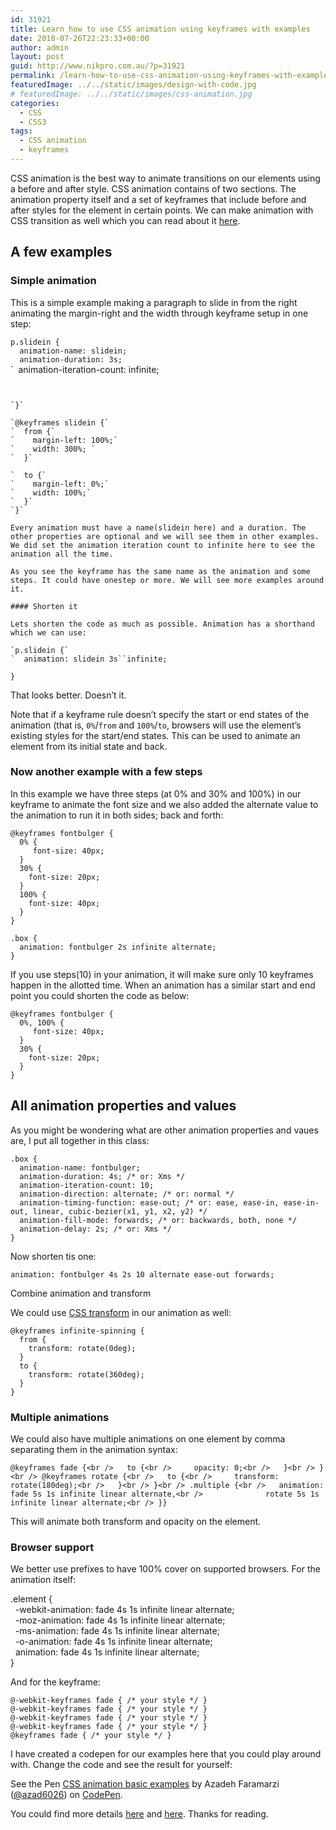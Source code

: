 ```yaml
---
id: 31921
title: Learn how to use CSS animation using keyframes with examples
date: 2018-07-26T22:23:33+00:00
author: admin
layout: post
guid: http://www.nikpro.com.au/?p=31921
permalink: /learn-how-to-use-css-animation-using-keyframes-with-examples/
featuredImage: ../../static/images/design-with-code.jpg
# featuredImage: ../../static/images/css-animation.jpg
categories:
  - CSS
  - CSS3
tags:
  - CSS animation
  - keyframes
---
```

CSS animation is the best way to animate transitions on our elements using a before and after style. CSS animation contains of two sections. The animation property itself and a set of keyframes that include before and after styles for the element in certain points. We can make animation with CSS transition as well which you can read about it [here](http://www.nikpro.com.au/css-transitions-and-animations-explained-with-examples/).

## A few examples 

### Simple animation

This is a simple example making a paragraph to slide in from the right animating the margin-right and the width through keyframe setup in one step:

`p.slidein {`  
`  animation-name: slidein;`  
`  animation-duration: 3s;`  
`  animation-iteration-count: infinite;
```


`}`

`@keyframes slidein {`  
`  from {`  
`    margin-left: 100%;`  
`    width: 300%; `  
`  }`

`  to {`  
`    margin-left: 0%;`  
`    width: 100%;`  
`  }`  
`}`

Every animation must have a name(slidein here) and a duration. The other properties are optional and we will see them in other examples. We did set the animation iteration count to infinite here to see the animation all the time.

As you see the keyframe has the same name as the animation and some steps. It could have onestep or more. We will see more examples around it.

#### Shorten it

Lets shorten the code as much as possible. Animation has a shorthand which we can use:

`p.slidein {`  
`  animation: slidein 3s``infinite;
```


`}`

That looks better. Doesn&#8217;t it.

Note that if a keyframe rule doesn&#8217;t specify the start or end states of the animation (that is, `0%`/`from` and `100%`/`to`, browsers will use the element&#8217;s existing styles for the start/end states. This can be used to animate an element from its initial state and back.

### Now another example with a few steps

In this example we have three steps (at 0% and 30% and 100%) in our keyframe to animate the font size and we also added the alternate value to the animation to run it in both sides; back and forth:

`@keyframes fontbulger {`  
`  0% {`  
`     font-size: 40px;`  
`  }`  
`  30% {`  
`    font-size: 20px;`  
`  }`  
`  100% {`  
`    font-size: 40px;`  
`  }`  
`}`

`.box {`  
`  animation: fontbulger 2s infinite alternate;`  
`}`

If you use steps(10) in your animation, it will make sure only 10 keyframes happen in the allotted time. When an animation has a similar start and end point you could shorten the code as below:

`@keyframes fontbulger {`  
`  0%, 100% {`  
`     font-size: 40px;`  
`  }`  
`  30% {`  
`    font-size: 20px;`  
`  }`  
`}`

## All animation properties and values

As you might be wondering what are other animation properties and vaues are, I put all together in this class:

`.box {`  
`  animation-name: fontbulger;`  
`  animation-duration: 4s; /* or: Xms */`  
`  animation-iteration-count: 10;`  
`  animation-direction: alternate; /* or: normal */`  
`  animation-timing-function: ease-out; /* or: ease, ease-in, ease-in-out, linear, cubic-bezier(x1, y1, x2, y2) */`  
`  animation-fill-mode: forwards; /* or: backwards, both, none */`  
`  animation-delay: 2s; /* or: Xms */`  
`}`

Now shorten tis one:

`animation: fontbulger 4s 2s 10 alternate ease-out forwards;`

Combine animation and transform

We could use [CSS transform](http://www.nikpro.com.au/manipulate-elements-visually-with-css-transform-explained-with-examples/) in our animation as well:

`@keyframes infinite-spinning {`  
`  from {`  
`    transform: rotate(0deg);`  
`  }`  
`  to {`  
`    transform: rotate(360deg);`  
`  }`  
`}`

### Multiple animations

We could also have multiple animations on one element by comma separating them in the animation syntax:

`@keyframes fade {<br />
  to {<br />
    opacity: 0;<br />
  }<br />
}<br />
@keyframes rotate {<br />
  to {<br />
    transform: rotate(180deg);<br />
  }<br />
}<br />
.multiple {<br />
  animation: fade 5s 1s infinite linear alternate,<br />
             rotate 5s 1s infinite linear alternate;<br />
}}`

This will animate both transform and opacity on the element.

### Browser support 

We better use prefixes to have 100% cover on supported browsers. For the animation itself:

<p id="0d67" class="graf graf--pre graf-after--p">
  .element {<br />   -webkit-animation: fade 4s 1s infinite linear alternate;<br />   -moz-animation: fade 4s 1s infinite linear alternate;<br />   -ms-animation: fade 4s 1s infinite linear alternate;<br />   -o-animation: fade 4s 1s infinite linear alternate;<br />   animation: fade 4s 1s infinite linear alternate;<br /> }
</p>

And for the keyframe:

`@-webkit-keyframes fade { /* your style */ }`  
`@-webkit-keyframes fade { /* your style */ }`  
`@-webkit-keyframes fade { /* your style */ }`  
`@-webkit-keyframes fade { /* your style */ }`  
`@keyframes fade { /* your style */ }`

I have created a codepen for our examples here that you could play around with. Change the code and see the result for yourself:

<p class="codepen" data-height="800" data-theme-id="0" data-slug-hash="NBvBzJ" data-default-tab="css,result" data-user="azad6026" data-pen-title="CSS animation basic examples">
  See the Pen <a href="https://codepen.io/azad6026/pen/NBvBzJ/">CSS animation basic examples</a> by Azadeh Faramarzi (<a href="https://codepen.io/azad6026">@azad6026</a>) on <a href="https://codepen.io">CodePen</a>.
</p>



You could find more details <a href="https://developer.mozilla.org/en-US/docs/Web/CSS/CSS_Animations/Using_CSS_animations" target="_blank" rel="noopener noreferrer">here</a> and <a href="https://codeburst.io/how-to-animate-using-css-27e04208ee8" target="_blank" rel="noopener noreferrer">here</a>. Thanks for reading.